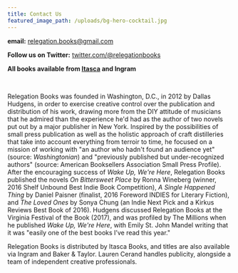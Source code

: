 ```yaml
---
title: Contact Us
featured_image_path: /uploads/bg-hero-cocktail.jpg
---
```



**email:** [relegation.books@gmail.com](javascript:void(location.href='mailto:'+String.fromCharCode(114,101,108,101,103,97,116,105,111,110,46,98,111,111,107,115,64,103,109,97,105,108,46,99,111,109)))

**Follow us on Twitter:** [twitter.com/@relegationbooks](http://twitter.com/relegationbooks)

**All books available from [Itasca](http://www.itascabooks.com/)&nbsp;and Ingram**

&nbsp;

Relegation Books was founded in Washington, D.C., in 2012 by Dallas Hudgens, in order to exercise creative control over the publication and distribution of his work, drawing more from the DIY attitude of musicians that he admired than the experience he'd had as the author of two novels put out by a major publisher in New York. Inspired by the possibilities of small press publication as well as the holistic approach of craft distilleries that take into account everything from terroir to time, he focused on a mission of working with "an author who hadn't found an audience yet" (source:&nbsp;*Washingtonian*) and "previously published but under-recognized authors" (source: American Booksellers Association Small Press Profile). After the encouraging success of&nbsp;*Wake Up, We're Here*, Relegation Books published the novels&nbsp;*On Bittersweet Place*&nbsp;by Ronna Wineberg (winner, 2016 Shelf Unbound Best Indie Book Competition),&nbsp;*A Single Happened Thing*&nbsp;by Daniel Paisner (finalist, 2016 Foreword INDIES for Literary Fiction), and&nbsp;*The Loved Ones*&nbsp;by Sonya Chung (an Indie Next Pick and a Kirkus Reviews Best Book of 2016). Hudgens discussed Relegation Books at the Virginia Festival of the Book (2017), and was profiled by The Millions when he published&nbsp;*Wake Up, We're Here*, with Emily St. John Mandel writing that it was "easily one of the best books I’ve read this year."

Relegation Books is distributed by Itasca Books, and titles are also available via Ingram and Baker & Taylor. Lauren Cerand handles publicity, alongside a team of independent creative professionals.